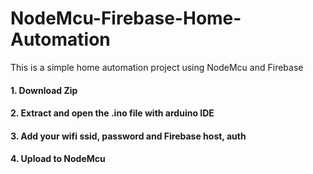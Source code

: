 # NodeMcu-Firebase-Home-Automation
This is a simple home automation project using NodeMcu and Firebase

#### 1. Download Zip
#### 2. Extract and open the .ino file with arduino IDE
#### 3. Add your wifi ssid, password and Firebase host, auth
#### 4. Upload to NodeMcu
